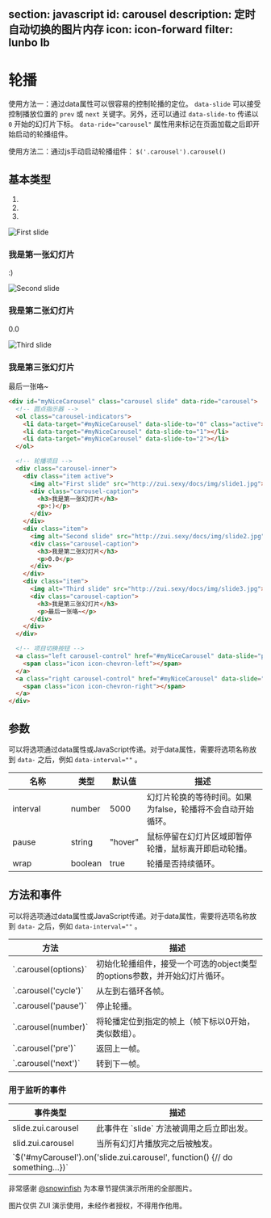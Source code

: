 ﻿section: javascript
id: carousel
description: 定时自动切换的图片内存
icon: icon-forward
filter: lunbo lb
---

# 轮播

使用方法一：通过data属性可以很容易的控制轮播的定位。 `data-slide` 可以接受控制播放位置的 `prev` 或 `next` 关键字。另外，还可以通过 `data-slide-to` 传递以 `0` 开始的幻灯片下标。 `data-ride="carousel"` 属性用来标记在页面加载之后即开始启动的轮播组件。

使用方法二：通过js手动启动轮播组件： `$('.carousel').carousel()`

## 基本类型

<div class="example no-padding">
  <div id="carouselExample1" class="carousel slide" data-ride="carousel">
    <ol class="carousel-indicators">
      <li data-target="#carouselExample1" data-slide-to="0" class="active"></li>
      <li data-target="#carouselExample1" data-slide-to="1" class=""></li>
      <li data-target="#carouselExample1" data-slide-to="2" class=""></li>
    </ol>
    <div class="carousel-inner">
      <div class="item active">
        <img alt="First slide" src="docs/img/slide1.jpg">
        <div class="carousel-caption">
          <h3>我是第一张幻灯片</h3>
          <p>:)</p>
        </div>
      </div>
      <div class="item">
        <img alt="Second slide" src="docs/img/slide2.jpg">
        <div class="carousel-caption">
          <h3>我是第二张幻灯片</h3>
          <p>0.0</p>
        </div>
      </div>
      <div class="item">
        <img alt="Third slide" src="docs/img/slide3.jpg">
        <div class="carousel-caption">
          <h3>我是第三张幻灯片</h3>
          <p>最后一张咯~</p>
        </div>
      </div>
    </div>
    <a class="left carousel-control" href="#carouselExample1" data-slide="prev">
      <span class="icon icon-chevron-left"></span>
    </a>
    <a class="right carousel-control" href="#carouselExample1" data-slide="next">
      <span class="icon icon-chevron-right"></span>
    </a>
  </div>
</div>

```html
<div id="myNiceCarousel" class="carousel slide" data-ride="carousel">
  <!-- 圆点指示器 -->
  <ol class="carousel-indicators">
    <li data-target="#myNiceCarousel" data-slide-to="0" class="active"></li>
    <li data-target="#myNiceCarousel" data-slide-to="1"></li>
    <li data-target="#myNiceCarousel" data-slide-to="2"></li>
  </ol>

  <!-- 轮播项目 -->
  <div class="carousel-inner">
    <div class="item active">
      <img alt="First slide" src="http://zui.sexy/docs/img/slide1.jpg">
      <div class="carousel-caption">
        <h3>我是第一张幻灯片</h3>
        <p>:)</p>
      </div>
    </div>
    <div class="item">
      <img alt="Second slide" src="http://zui.sexy/docs/img/slide2.jpg">
      <div class="carousel-caption">
        <h3>我是第二张幻灯片</h3>
        <p>0.0</p>
      </div>
    </div>
    <div class="item">
      <img alt="Third slide" src="http://zui.sexy/docs/img/slide3.jpg">
      <div class="carousel-caption">
        <h3>我是第三张幻灯片</h3>
        <p>最后一张咯~</p>
      </div>
    </div>
  </div>

  <!-- 项目切换按钮 -->
  <a class="left carousel-control" href="#myNiceCarousel" data-slide="prev">
    <span class="icon icon-chevron-left"></span>
  </a>
  <a class="right carousel-control" href="#myNiceCarousel" data-slide="next">
    <span class="icon icon-chevron-right"></span>
  </a>
</div>
```

## 参数

可以将选项通过data属性或JavaScript传递。对于data属性，需要将选项名称放到 `data-` 之后，例如 `data-interval=""` 。

<table class="table table-bordered table-striped">
  <thead>
    <tr>
      <th style="width: 100px;">名称</th>
      <th style="width: 50px;">类型</th>
      <th style="width: 50px;">默认值</th>
      <th>描述</th>
    </tr>
  </thead>
  <tbody>
    <tr>
      <td>interval</td>
      <td>number</td>
      <td>5000</td>
      <td>幻灯片轮换的等待时间。如果为false，轮播将不会自动开始循环。</td>
    </tr>
    <tr>
      <td>pause</td>
      <td>string</td>
      <td>"hover"</td>
      <td>鼠标停留在幻灯片区域即暂停轮播，鼠标离开即启动轮播。</td>
    </tr>
    <tr>
      <td>wrap</td>
      <td>boolean</td>
      <td>true</td>
      <td>轮播是否持续循环。</td>
    </tr>
  </tbody>
</table>

## 方法和事件

可以将选项通过data属性或JavaScript传递。对于data属性，需要将选项名称放到 `data-` 之后，例如 `data-interval=""` 。

<table class="table table-bordered table-striped">
  <thead>
    <tr>
      <th style="width: 100px;">方法</th>
      <th>描述</th>
    </tr>
  </thead>
  <tbody>
    <tr>
      <td>`.carousel(options)`</td>
      <td>初始化轮播组件，接受一个可选的object类型的options参数，并开始幻灯片循环。</td>
    </tr>
    <tr>
      <td>`.carousel('cycle')`</td>
      <td>从左到右循环各帧。</td>
    </tr>
    <tr>
      <td>`.carousel('pause')`</td>
      <td>停止轮播。</td>
    </tr>
    <tr>
      <td>`.carousel(number)`</td>
      <td>将轮播定位到指定的帧上（帧下标以0开始，类似数组）。</td>
    </tr>
    <tr>
      <td>`.carousel('pre')`</td>
      <td>返回上一帧。</td>
    </tr>
    <tr>
      <td>`.carousel('next')`</td>
      <td>转到下一帧。</td>
    </tr>
  </tbody>
</table>

### 用于监听的事件

<table class="table table-bordered table-striped">
  <thead>
    <tr>
      <th style="width: 150px;">事件类型</th>
      <th>描述</th>
    </tr>
  </thead>
  <tbody>
    <tr>
      <td>slide.zui.carousel</td>
      <td>此事件在 `slide` 方法被调用之后立即出发。</td>
    </tr>
    <tr>
      <td>slid.zui.carousel</td>
      <td>当所有幻灯片播放完之后被触发。</td>
    </tr>
    <tr>
      <td colspan="2">`$('#myCarousel').on('slide.zui.carousel', function() {// do something…})`</td>
    </tr>
  </tbody>
</table>

<div class="alert with-icon">
  <i class="icon-smile"></i>
  <div class="content">
    <p>非常感谢 <a class="alert-link" href="http://weibo.com/snowinfish" target="_blank">@snowinfish</a> 为本章节提供演示所用的全部图片。</p>
    <p class="margin-zero">图片仅供 ZUI 演示使用，未经作者授权，不得用作他用。</p>
  </div>
</div>
